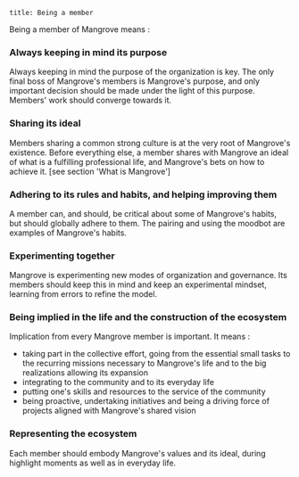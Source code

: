 ```
title: Being a member
```

Being a member of Mangrove means :

### Always keeping in mind its purpose

Always keeping in mind the purpose of the organization is key. The only final boss of Mangrove's members is Mangrove's purpose, and only important decision should be made under the light of this purpose. Members' work should converge towards it.


### Sharing its ideal

Members sharing a common strong culture is at the very root of Mangrove's existence. Before everything else, a member shares with Mangrove an ideal of what is a fulfilling professional life, and Mangrove's bets on how to achieve it. [see section 'What is Mangrove']


### Adhering to its rules and habits, and helping improving them
A member can, and should, be critical about some of Mangrove's habits, but should globally adhere to them. The pairing and using the moodbot are examples of Mangrove's habits.


### Experimenting together
Mangrove is experimenting new modes of organization and governance. Its members should keep this in mind and keep an experimental mindset, learning from errors to refine the model.


### Being implied in the life and the construction of the ecosystem
Implication from every Mangrove member is important. It means :
- taking part in the collective effort, going from the essential small tasks to the recurring missions necessary to Mangrove's life and to the big realizations allowing its expansion
- integrating to the community and to its everyday life
- putting one's skills and resources to the service of the community
- being proactive, undertaking initiatives and being a driving force of projects aligned with Mangrove's shared vision

### Representing the ecosystem
Each member should embody Mangrove's values  and its ideal, during highlight moments as well as in everyday life.
